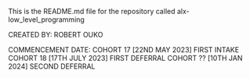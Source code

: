 This is the README.md file for the repository called alx-low_level_programming


CREATED BY:         ROBERT OUKO

COMMENCEMENT DATE:  COHORT 17   [22ND MAY  2023]    FIRST INTAKE
                    COHORT 18   [17TH JULY 2023]    FIRST DEFERRAL
                    COHORT ??   [10TH JAN  2024]    SECOND DEFERRAL
